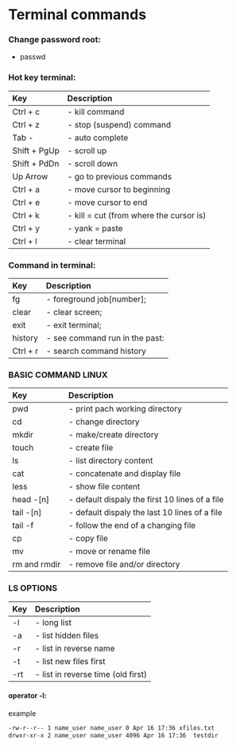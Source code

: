 # Terminal commands
### Change password root:
- passwd


### Hot key terminal:
| Key          | Description                             |
| :----------- | :-------------------------------------- |
| Ctrl + c     | - kill command                          |
| Ctrl + z     | - stop (suspend) command                |
| Tab -        | - auto complete                         |
| Shift + PgUp | - scroll up                             |
| Shift + PdDn | - scroll down                           |
| Up Arrow     | - go to previous commands               |
| Ctrl + a     | - move cursor to beginning              |
| Ctrl + e     | - move cursor to end                    |
| Ctrl + k     | - kill = cut (from where the cursor is) |
| Ctrl + y     | - yank = paste                          |
| Ctrl + l     | - clear terminal                        |

### Command in terminal:
| Key      | Description                    |
| :------- | :----------------------------- |
| fg       | - foreground job[number];      |
| clear    | - clear screen;                |
| exit     | - exit terminal;               |
| history  | - see command run in the past: |
| Ctrl + r | - search command history       |
 

### BASIC COMMAND LINUX

| Key          | Description                                    |
| :----------- | :--------------------------------------------- |
| pwd          | - print pach working directory                 |
| cd           | - change directory                             |
| mkdir        | - make/create directory                        |
| touch        | - create file                                  |
| ls           | - list directory content                       |
| cat          | - concatenate and display file                 |
| less         | - show file content                            |
| head -[n]    | - default dispaly the first 10 lines of a file |
| tail -[n]    | - default dispaly the last 10 lines of a file  |
| tail -f      | - follow the end of a changing file            |
| cp           | - copy file                                    |
| mv           | - move or rename file                          |
| rm and rmdir | - remove file and/or directory                 |

### LS OPTIONS
| Key  | Description                        |
| :--- | :--------------------------------- |
| -l   | - long list                        |
| -a   | - list hidden files                |
| -r   | - list in reverse name             |
| -t   | - list new files first             |
| -rt  | - list in reverse time (old first) |

#### operator -l:
example
```bash 
-rw-r--r-- 1 name_user name_user 0 Apr 16 17:36 xfiles.txt
drwxr-xr-x 2 name_user name_user 4096 Apr 16 17:36  testdir
```
